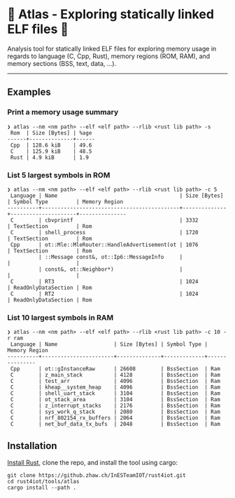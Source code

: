 # :crab: Atlas - Exploring statically linked ELF files :crab:

Analysis tool for statically linked ELF files for exploring memory usage in regards to language (C, Cpp, Rust), memory regions (ROM, RAM), and memory sections (BSS, text, data, ...).

---

## Examples

### Print a memory usage summary
```
❯ atlas --nm <nm path> --elf <elf path> --rlib <rust lib path> -s
 Rom  | Size [Bytes] | %age
------+--------------+------
 Cpp  | 128.6 kiB    | 49.6
 C    | 125.9 kiB    | 48.5
 Rust | 4.9 kiB      | 1.9
```

### List 5 largest symbols in ROM
```
❯ atlas --nm <nm path> --elf <elf path> --rlib <rust lib path> -c 5
 Language | Name                                       | Size [Bytes] | Symbol Type         | Memory Region
----------+--------------------------------------------+--------------+---------------------+---------------
 C        | cbvprintf                                  | 3332         | TextSection         | Rom
 C        | shell_process                              | 1720         | TextSection         | Rom
 Cpp      | ot::Mle::MleRouter::HandleAdvertisement(ot | 1076         | TextSection         | Rom
          | ::Message const&, ot::Ip6::MessageInfo     |              |                     |
          | const&, ot::Neighbor*)                     |              |                     |
 C        | RT3                                        | 1024         | ReadOnlyDataSection | Rom
 C        | RT2                                        | 1024         | ReadOnlyDataSection | Rom
```


### List 10 largest symbols in RAM
```
❯ atlas --nm <nm path> --elf <elf path> --rlib <rust lib path> -c 10 -r ram
 Language | Name                  | Size [Bytes] | Symbol Type | Memory Region
----------+-----------------------+--------------+-------------+---------------
 Cpp      | ot::gInstanceRaw      | 26608        | BssSection  | Ram
 C        | z_main_stack          | 4128         | BssSection  | Ram
 C        | test_arr              | 4096         | BssSection  | Ram
 C        | kheap__system_heap    | 4096         | BssSection  | Ram
 C        | shell_uart_stack      | 3104         | BssSection  | Ram
 C        | ot_stack_area         | 3104         | BssSection  | Ram
 C        | z_interrupt_stacks    | 2176         | BssSection  | Ram
 C        | sys_work_q_stack      | 2080         | BssSection  | Ram
 C        | nrf_802154_rx_buffers | 2064         | BssSection  | Ram
 C        | net_buf_data_tx_bufs  | 2048         | BssSection  | Ram
```

## Installation

[Install Rust](https://www.rust-lang.org/tools/install), clone the repo, and install the tool using cargo:

```
git clone https://github.zhaw.ch/InESTeamIOT/rust4iot.git
cd rust4iot/tools/atlas
cargo install --path .
```
